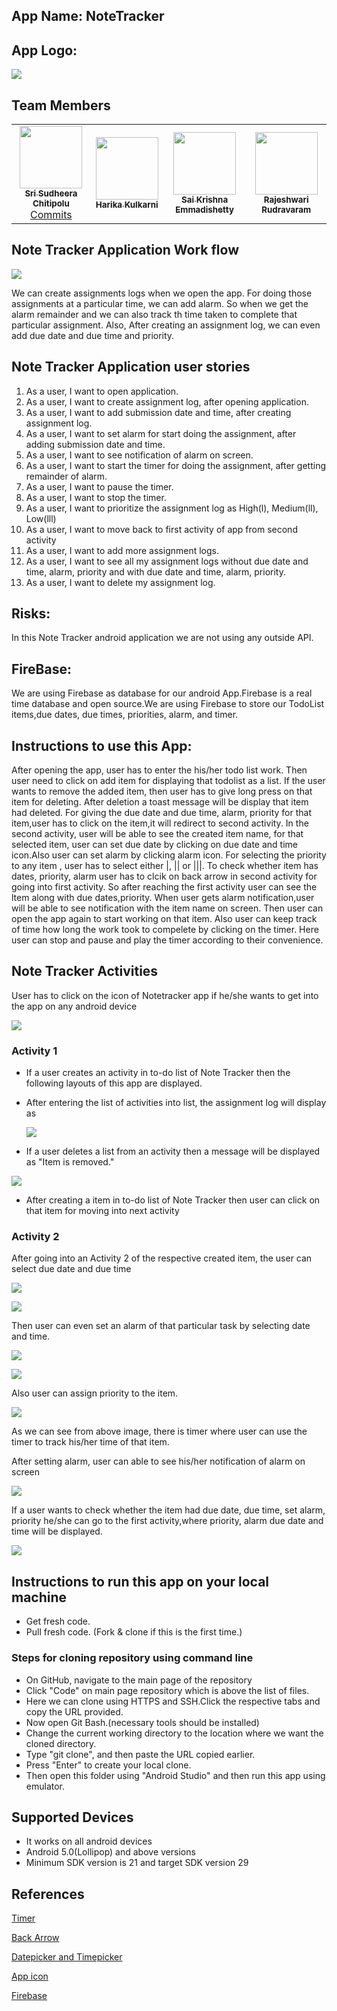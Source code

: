 ## App Name: NoteTracker
## App Logo:
![](https://raw.githubusercontent.com/sudheera96/NoteTracker/master/docs/App%20Icon.jpeg)
## Team Members 

<table>
<td align="center"><a href="https://github.com/sudheera96"><img src="https://avatars3.githubusercontent.com/u/22390581?s=460&u=e2a3ccb663ae34048a4c2233bb9a530d2de29a9c&v=4" width="100px;" alt=""/><br /><sub><b>Sri Sudheera Chitipolu</b></sub></a><br /><a href="https://github.com/sudheera96/NoteTracker/blob/master/docs/Sudheeracommits.md">Commits</a></td>
    
<td align="center"><a href="https://github.com/KHARIKA17"><img src="https://avatars2.githubusercontent.com/u/60010885?s=400&v=4" width="100px;" alt=""/><br /><sub><b>Harika Kulkarni</b></sub></a><br /></td>

<td align="center"><a href="https://github.com/Saikrishna1545"><img src="https://avatars1.githubusercontent.com/u/60013018?s=460&u=4687be0646ecbb59bd281276c302eba966ff5f64&v=4" width="100px;" alt=""/><br /><sub><b>Sai Krishna Emmadishetty</b></sub></a><br /></td>

<td align="center"><a href="https://github.com/Rajeshwari-Rudra"><img src="https://avatars1.githubusercontent.com/u/60014358?s=460&u=b6e1e1ffa7551e5140b5a565a73ba572c362addc&v=4" width="100px;" alt=""/><br /><sub><b>Rajeshwari Rudravaram</b></sub></a><br /></td>
  
</table>

## Note Tracker Application Work flow

![](https://raw.githubusercontent.com/sudheera96/NoteTracker/master/docs/workflow.png)

We can create assignments logs when we open the app. For doing those assignments at a particular time, we can add alarm. So when we get the alarm remainder and we can also track th time taken to complete that particular assignment. Also, After creating an assignment log, we can even add due date and due time and priority.

## Note Tracker Application user stories

1. As a user, I want to open application.
1. As a user, I want to create assignment log, after opening application.
1. As a user, I want to add submission date and time, after creating assignment log. 
1. As a user, I want to set alarm for start doing the assignment, after adding submission date and time.
1. As a user, I want to  see notification of alarm on screen.
1. As a user, I want to start the timer for doing the assignment, after getting remainder of alarm.
1. As a user, I want to pause the timer.
1. As a user, I want to stop the timer.
1. As a user, I want to prioritize the assignment log as High(l), Medium(ll), Low(lll)
1. As a user, I want to move back to first activity of app from second activity
1. As a user, I want to add more assignment logs.
1. As a user, I want to see all my assignment logs without due date and time, alarm, priority and with due date and time, alarm, priority.
1. As a user, I want to delete my assignment log.

## Risks:
In this Note Tracker android application we are not using any outside API.

## FireBase:
We are using Firebase as database for our android App.Firebase is a real time database and open source.We are using Firebase to store our TodoList items,due dates, due times, priorities, alarm, and timer.

## Instructions to use this App: 

After opening the app, user has to enter the his/her todo list work. Then user need to click on add item for displaying that todolist as a list. If the user wants to remove the added item, then user has to give long press on that item for deleting. After deletion a toast message will be display that item had deleted. For giving the due date and due time, alarm, priority for that item,user has to click on the item,it will redirect to second activity. In the second activity, user will be able to see the created item name, for that selected item, user can set due date by clicking on due date and time icon.Also user can set alarm by clicking alarm icon. For selecting the priority to any item , user has to select either |, || or |||. To check whether item has dates, priority, alarm user has to clcik on back arrow in second activity for going into first activity. So after reaching the first activity user can see the ltem along with due dates,priority. When user gets alarm notification,user will be able to see notification with the item name on screen. Then user can open the app again to start working on that item. Also user can keep track of time how long the work took to compelete by clicking on the timer. Here user can stop and pause and play the timer according to their convenience.


## Note Tracker Activities 

User has to click on the icon of Notetracker app if he/she wants to get into the app on any android device 

![](https://raw.githubusercontent.com/sudheera96/NoteTracker/master/docs/App%20on%20Phone%20Screen.jpeg)

### Activity 1

- If a user creates an activity in to-do list of Note Tracker then the following layouts of this app are displayed.
- After entering the list of activities into list, the assignment log will display as

  ![](https://raw.githubusercontent.com/sudheera96/NoteTracker/master/docs/itemlist.png)
  
   
- If a user deletes a list from an activity then a message will be displayed as "Item is removed."


 ![](https://raw.githubusercontent.com/sudheera96/NoteTracker/master/docs/After%20Delete.jpeg)
 
 
- After creating a item in to-do list of Note Tracker then user can click on that item for moving into next activity

 
### Activity 2 

After going into an Activity 2 of the respective created item, the user can select due date and due time 


![](https://raw.githubusercontent.com/sudheera96/NoteTracker/master/docs/SetDue%20Date%20Screen.jpeg)


![](https://raw.githubusercontent.com/sudheera96/NoteTracker/master/docs/SetDue%20Time%20Screen.jpeg)


Then user can even set an alarm of that particular task by selecting date and time.


![](https://raw.githubusercontent.com/sudheera96/NoteTracker/master/docs/SetAlarm%20Date%20Screen.jpeg)


![](https://raw.githubusercontent.com/sudheera96/NoteTracker/master/docs/SetAlarm%20Time%20Screen.jpeg)


Also user can assign priority to the item.


![](https://raw.githubusercontent.com/sudheera96/NoteTracker/master/docs/Alarm%20Screen.jpeg)


As we can see from above image, there is timer where user can use the timer to track his/her time of that item.


After setting alarm, user can able to see his/her notification of alarm on screen


![](https://raw.githubusercontent.com/sudheera96/NoteTracker/master/docs/Alarm%20Screen.jpeg)


If a user wants to check whether the item had due date, due time, set alarm, priority he/she can go to the first activity,where priority, alarm due date and time will be displayed.

![](https://raw.githubusercontent.com/sudheera96/NoteTracker/master/docs/Home%20Screen.jpeg)


## Instructions to run this app on your local machine

- Get fresh code.
- Pull fresh code. (Fork & clone if this is the first time.)

### Steps for cloning repository using command line

- On GitHub, navigate to the main page of the repository
- Click "Code" on main page repository which is above the list of files.
- Here we can clone using HTTPS and SSH.Click the respective tabs and copy the URL provided.
- Now open Git Bash.(necessary tools should be installed)
- Change the current working directory to the location where we want the cloned directory.
- Type "git clone", and then paste the URL copied earlier.
- Press "Enter" to create your local clone.
- Then open this folder using "Android Studio" and then run this app using emulator.

## Supported Devices

- It works on all android devices
- Android 5.0(Lollipop) and above versions
- Minimum SDK version is 21 and target SDK version 29

## References
[Timer](https://www.youtube.com/watch?v=3G_dsFv2n6M)

[Back Arrow](https://www.youtube.com/watch?v=IrJ8Hzuz2LU)

[Datepicker and Timepicker](https://www.youtube.com/watch?v=hwe1abDO2Ag)

[App icon](https://www.youtube.com/watch?v=DQ8HDL-X9rM)

[Firebase](https://www.youtube.com/watch?v=wa8OrQ_e76M)


